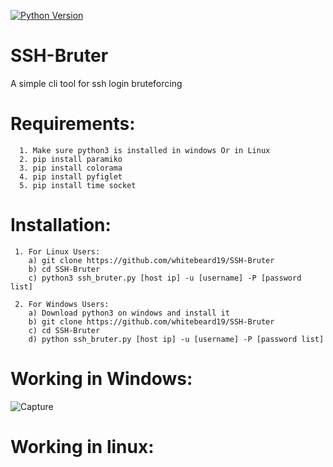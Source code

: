[![Python Version](https://img.shields.io/badge/python-3.6+-green)](https://www.python.org)
# SSH-Bruter
A simple cli tool for ssh login bruteforcing 


# Requirements:
      1. Make sure python3 is installed in windows Or in Linux
      2. pip install paramiko
      3. pip install colorama
      4. pip install pyfiglet
      5. pip install time socket
      
# Installation:
     1. For Linux Users:
        a) git clone https://github.com/whitebeard19/SSH-Bruter
        b) cd SSH-Bruter
        c) python3 ssh_bruter.py [host ip] -u [username] -P [password list] 
        
     2. For Windows Users:
        a) Download python3 on windows and install it
        b) git clone https://github.com/whitebeard19/SSH-Bruter
        c) cd SSH-Bruter
        d) python ssh_bruter.py [host ip] -u [username] -P [password list] 

# Working in Windows:

![Capture](https://github.com/whitebeard19/SSH-Bruter/main/win.png)

# Working in linux:

